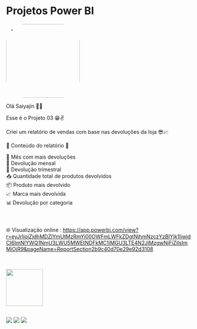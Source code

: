 # Projetos Power BI

<img width="200" height="200" align="center" style="border-radius:50px;" src="https://4.bp.blogspot.com/-lUJtZOtTKy8/WHTRPUV0qWI/AAAAAAAAYa4/l5RDgDlfjZwzzBGTSat9WcffVuaifOvWQCLcB/s1600/Gifs%2Baniamdos%2BDragon%2BBall%2BSuper%2B7.gif" />

Olá Saiyajin 👊💥

Esse é o Projeto 03 😁✌️

Criei um relatório de vendas com base nas devoluções da loja 😎📈

📄 Conteúdo do relatório 📄

📅 Mês com mais devoluções <br>
📅 Devolução mensal <br>
📅 Devolução trimestral <br>
📥 Quantidade total de produtos devolvidos <br>
📦 Produto mais devolvido <br>
📈 Marca mais devolvida <br>
📊 Devolução por categoria <br>
<br><br><br>
🌐 Visualização online : 
https://app.powerbi.com/view?r=eyJrIjoiZjdhMDZlYmUtMzRmYi00OWFmLWFkZDgtNjhmNzczYzBlYjk1IiwidCI6ImNlYWQ1NmU3LWU5MWEtNDFkMC1iMGU3LTE4N2JiMzgwNjFiZiIsImMiOjR9&pageName=ReportSection2b9c40d70e29e92d3108

##

<div style="display: inline_block"><br>
  <img width="100" height="100" align="center" src="https://cdn.iconscout.com/icon/free/png-64/power-bi-3244521-2701891.png" />  
</div>

  ##
 
<div> 
  <a href="https://www.youtube.com/channel/UC6aR2nPTkD6GECmEjQBEWtQ" target="_blank"><img src="https://img.shields.io/badge/YouTube-FF0000?style=for-the-badge&logo=youtube&logoColor=white" target="_blank"></a>
  <a href = "mailto:sayajinsql@outlook.com"><img src="https://img.shields.io/badge/Microsoft_Outlook-0078D4?style=for-the-badge&logo=microsoft-outlook&logoColor=white" target="_blank"></a>
  <a href="https://www.linkedin.com/in/jvnogueiraa" target="_blank"><img src="https://img.shields.io/badge/-LinkedIn-%230077B5?style=for-the-badge&logo=linkedin&logoColor=white" target="_blank"></a> 

 
</div>
